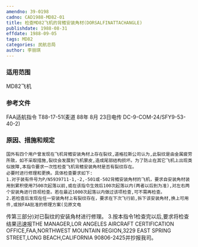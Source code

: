 ```yaml
---
amendno: 39-0198
cadno: CAD1988-MD82-01
title: 检查MD82飞机的背鳍安装角材(DORSALFINATTACHANGLE)
publishdate: 1988-08-31
effdate: 1988-09-05
tags: MD82
categories: 民航总局
author: 李丽琪
---
```


### 适用范围 
MD82飞机

### 参考文件
FAA适航指令 T88-17-51(麦道 88年 8月 23日电传 DC-9-COM-24/SFY9-53-40-2)

### 原因、措施和规定 
    国外有四个用户曾发现在飞机背鳍安装角材上存在裂纹,道格拉斯公司认为,此裂纹是由金属疲劳所致，如不采取措施,裂纹会发展到飞机蒙皮,造成尾部结构损坏。为了防止在其它飞机上出现类似故障,本指令要求一次性检查飞机背鳍安装角材是否有裂纹存在。      
    必要时进行修理和更换。具体检查要求如下: 
    1.对于装有件号为P/N5939711-1,-2,-501或-502背鳍安装角材的飞机，要求自安装角材装用到累积使用7500次起落以前,或在该指令生效后100次起落以内(两者以后到为准),对左右两个安装角进行目视检查。若在最近1000次起落以内做过该项检查,可不需再检查。 
    2.若检查后发现在任一安装角材上有裂纹存在，要求在下次飞行前,拆下该安装角材,换上可用件,或按FAA批准的修理方案(见原文电

  
传第三部分)对已裂纹的安装角材进行修理。 
    3.按本指令1检查完以后,要求将检查结果迅速报THE MANAGER,LOR ANGELES AIRCRAFT CERTIFICATION OFFICE,FAA,NORTHWEST MOUNTAIN REGION,3229 EAST SPRING STREET,LONG BEACH,CALIFORNIA 90806-2425并抄报我司。
